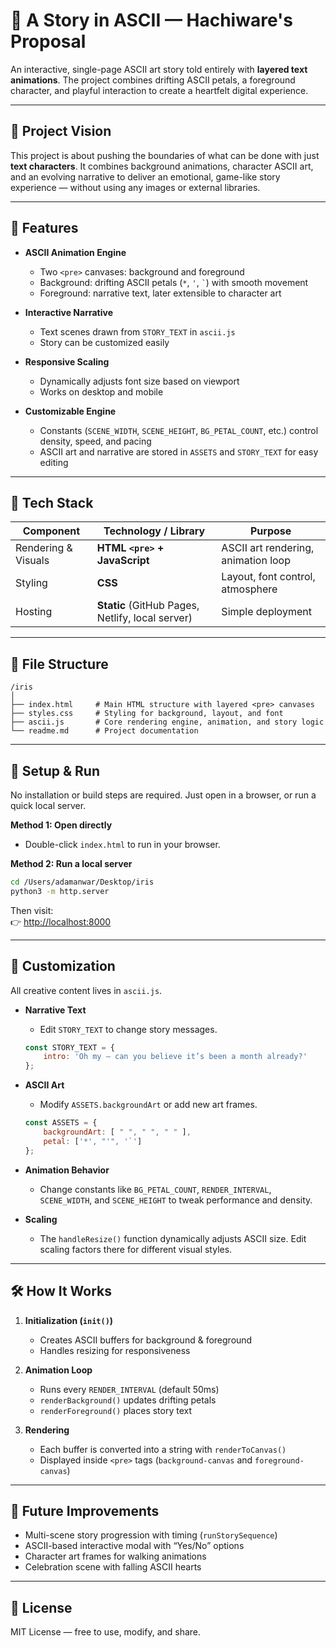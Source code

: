 # 🌸 A Story in ASCII — Hachiware's Proposal  

An interactive, single-page ASCII art story told entirely with **layered text animations**. The project combines drifting ASCII petals, a foreground character, and playful interaction to create a heartfelt digital experience.  

---

## 🎯 Project Vision  

This project is about pushing the boundaries of what can be done with just **text characters**. It combines background animations, character ASCII art, and an evolving narrative to deliver an emotional, game-like story experience — without using any images or external libraries.  

---

## 🧩 Features  

- **ASCII Animation Engine**  
  - Two `<pre>` canvases: background and foreground  
  - Background: drifting ASCII petals (`*`, `'`, `` ` ``) with smooth movement  
  - Foreground: narrative text, later extensible to character art  

- **Interactive Narrative**  
  - Text scenes drawn from `STORY_TEXT` in `ascii.js`  
  - Story can be customized easily  

- **Responsive Scaling**  
  - Dynamically adjusts font size based on viewport  
  - Works on desktop and mobile  

- **Customizable Engine**  
  - Constants (`SCENE_WIDTH`, `SCENE_HEIGHT`, `BG_PETAL_COUNT`, etc.) control density, speed, and pacing  
  - ASCII art and narrative are stored in `ASSETS` and `STORY_TEXT` for easy editing  

---

## 🔧 Tech Stack  

| Component             | Technology / Library | Purpose |
|-----------------------|----------------------|---------|
| Rendering & Visuals   | **HTML `<pre>` + JavaScript** | ASCII art rendering, animation loop |
| Styling               | **CSS**              | Layout, font control, atmosphere |
| Hosting               | **Static** (GitHub Pages, Netlify, local server) | Simple deployment |

---

## 📁 File Structure  

```
/iris
│
├── index.html     # Main HTML structure with layered <pre> canvases
├── styles.css     # Styling for background, layout, and font
├── ascii.js       # Core rendering engine, animation, and story logic
└── readme.md      # Project documentation
```

---

## 🚀 Setup & Run  

No installation or build steps are required. Just open in a browser, or run a quick local server.  

**Method 1: Open directly**  
- Double-click `index.html` to run in your browser.  

**Method 2: Run a local server**  
```sh
cd /Users/adamanwar/Desktop/iris
python3 -m http.server
```
Then visit:  
👉 [http://localhost:8000](http://localhost:8000)  

---

## 🎨 Customization  

All creative content lives in `ascii.js`.  

- **Narrative Text**  
  - Edit `STORY_TEXT` to change story messages.  
  ```js
  const STORY_TEXT = {
      intro: 'Oh my — can you believe it’s been a month already?'
  };
  ```

- **ASCII Art**  
  - Modify `ASSETS.backgroundArt` or add new art frames.  
  ```js
  const ASSETS = {
      backgroundArt: [ " ", " ", " " ],
      petal: ['*', "'", '`']
  };
  ```

- **Animation Behavior**  
  - Change constants like `BG_PETAL_COUNT`, `RENDER_INTERVAL`, `SCENE_WIDTH`, and `SCENE_HEIGHT` to tweak performance and density.  

- **Scaling**  
  - The `handleResize()` function dynamically adjusts ASCII size. Edit scaling factors there for different visual styles.  

---

## 🛠 How It Works  

1. **Initialization (`init()`)**  
   - Creates ASCII buffers for background & foreground  
   - Handles resizing for responsiveness  

2. **Animation Loop**  
   - Runs every `RENDER_INTERVAL` (default 50ms)  
   - `renderBackground()` updates drifting petals  
   - `renderForeground()` places story text  

3. **Rendering**  
   - Each buffer is converted into a string with `renderToCanvas()`  
   - Displayed inside `<pre>` tags (`background-canvas` and `foreground-canvas`)  

---

## 📌 Future Improvements  

- Multi-scene story progression with timing (`runStorySequence`)  
- ASCII-based interactive modal with “Yes/No” options  
- Character art frames for walking animations  
- Celebration scene with falling ASCII hearts  

---

## 📜 License  

MIT License — free to use, modify, and share.  